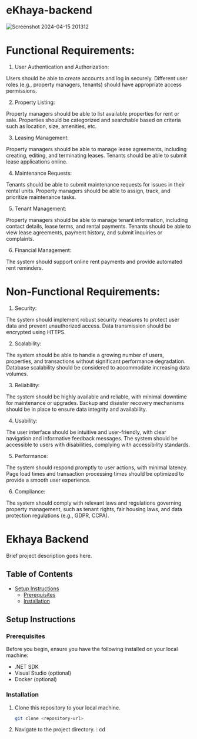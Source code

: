 # eKhaya-backend


![Screenshot 2024-04-15 201312](https://github.com/Philippa29/eKhaya-backend/assets/68788485/ee9b41d6-df5b-4dbe-b30a-68fe5623907a)


# Functional Requirements:

1. User Authentication and Authorization:

Users should be able to create accounts and log in securely.
Different user roles (e.g., property managers, tenants) should have appropriate access permissions.

2. Property Listing:

Property managers should be able to list available properties for rent or sale.
Properties should be categorized and searchable based on criteria such as location, size, amenities, etc.

3. Leasing Management:

Property managers should be able to manage lease agreements, including creating, editing, and terminating leases.
Tenants should be able to submit lease applications online.

4. Maintenance Requests:

Tenants should be able to submit maintenance requests for issues in their rental units.
Property managers should be able to assign, track, and prioritize maintenance tasks.

5. Tenant Management:

Property managers should be able to manage tenant information, including contact details, lease terms, and rental payments.
Tenants should be able to view lease agreements, payment history, and submit inquiries or complaints.

6. Financial Management:

The system should support online rent payments and provide automated rent reminders.

# Non-Functional Requirements:

1. Security:

The system should implement robust security measures to protect user data and prevent unauthorized access.
Data transmission should be encrypted using HTTPS.

2. Scalability:

The system should be able to handle a growing number of users, properties, and transactions without significant performance degradation.
Database scalability should be considered to accommodate increasing data volumes.

3. Reliability:

The system should be highly available and reliable, with minimal downtime for maintenance or upgrades.
Backup and disaster recovery mechanisms should be in place to ensure data integrity and availability.

4. Usability:

The user interface should be intuitive and user-friendly, with clear navigation and informative feedback messages.
The system should be accessible to users with disabilities, complying with accessibility standards.

5. Performance:

The system should respond promptly to user actions, with minimal latency.
Page load times and transaction processing times should be optimized to provide a smooth user experience.

6. Compliance:

The system should comply with relevant laws and regulations governing property management, such as tenant rights, fair housing laws, and data protection regulations (e.g., GDPR, CCPA).

# Ekhaya Backend

Brief project description goes here.

## Table of Contents

- [Setup Instructions](#setup-instructions)
  - [Prerequisites](#prerequisites)
  - [Installation](#installation)

## Setup Instructions

### Prerequisites

Before you begin, ensure you have the following installed on your local machine:

- .NET SDK
- Visual Studio (optional)
- Docker (optional)

### Installation

1. Clone this repository to your local machine.
   ```bash
   git clone <repository-url>
2. Navigate to the project directory. : cd <project-directory>


